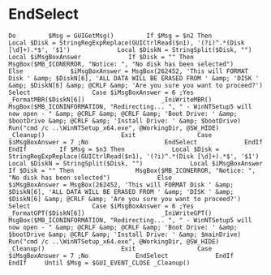 # EndSelect
    Do         $Msg = GUIGetMsg()         If $Msg = $n2 Then             Local $Disk = StringRegExpReplace(GUICtrlRead($n1), '(?i)^.*(Disk [\d]+).*$', '$1')             Local $DiskN = StringSplit($Disk, "")             Local $iMsgBoxAnswer             If $Disk = "" Then                 MsgBox($MB_ICONERROR, "Notice: ", "No disk has been selected")             Else             $iMsgBoxAnswer = MsgBox(262452, 'This will FORMAT Disk ' &amp; $DiskN[6], 'ALL DATA WILL BE ERASED FROM ' &amp; 'DISK ' &amp; $DiskN[6] &amp; @CRLF &amp; 'Are you sure you want to proceed?')             Select                 Case $iMsgBoxAnswer = 6 ;Yes                     _FormatMBR($DiskN[6])                     _IniWriteMBR()                     MsgBox($MB_ICONINFORMATION, "Redirecting... ", " - WinNTSetup5 will now open - " &amp; @CRLF &amp; @CRLF &amp; 'Boot Drive: ' &amp; $bootDrive &amp; @CRLF &amp; 'Install Drive: ' &amp; $bootDrive)                     Run("cmd /c ..\WinNTSetup_x64.exe", @WorkingDir, @SW_HIDE)                     _Cleanup()                     Exit                 Case $iMsgBoxAnswer = 7 ;No                     EndSelect             EndIf         EndIf         If $Msg = $n3 Then             Local $Disk = StringRegExpReplace(GUICtrlRead($n1), '(?i)^.*(Disk [\d]+).*$', '$1')             Local $DiskN = StringSplit($Disk, "")             Local $iMsgBoxAnswer             If $Disk = "" Then                 MsgBox($MB_ICONERROR, "Notice: ", "No disk has been selected")             Else             $iMsgBoxAnswer = MsgBox(262452, 'This will FORMAT Disk ' &amp; $DiskN[6], 'ALL DATA WILL BE ERASED FROM ' &amp; 'DISK ' &amp; $DiskN[6] &amp; @CRLF &amp; 'Are you sure you want to proceed?')             Select                 Case $iMsgBoxAnswer = 6 ;Yes                     _FormatGPT($DiskN[6])                     _IniWriteGPT()                     MsgBox($MB_ICONINFORMATION, "Redirecting... ", " - WinNTSetup5 will now open - " &amp; @CRLF &amp; @CRLF &amp; 'Boot Drive: ' &amp; $bootDrive &amp; @CRLF &amp; 'Install Drive: ' &amp; $mainDrive)                     Run("cmd /c ..\WinNTSetup_x64.exe", @WorkingDir, @SW_HIDE)                     _Cleanup()                     Exit                 Case $iMsgBoxAnswer = 7 ;No             EndSelect             EndIf         EndIf     Until $Msg = $GUI_EVENT_CLOSE _Cleanup()
